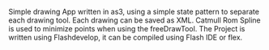 Simple drawing App written in as3, using a simple state pattern to separate each drawing tool. Each drawing can be saved as XML. Catmull Rom Spline is used to minimize points when using the freeDrawTool. The Project is written using Flashdevelop, it can be compiled using Flash IDE or flex.